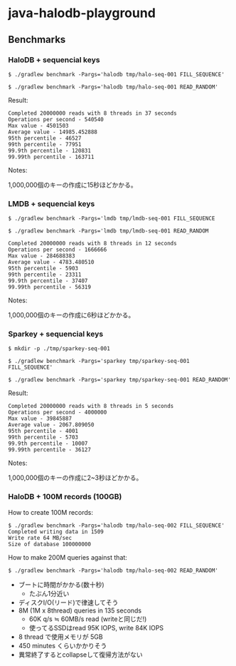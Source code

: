 # java-halodb-playground

## Benchmarks

### HaloDB + sequencial keys

```console
$ ./gradlew benchmark -Pargs='halodb tmp/halo-seq-001 FILL_SEQUENCE'

$ ./gradlew benchmark -Pargs='halodb tmp/halo-seq-001 READ_RANDOM'
```

Result:

```
Completed 20000000 reads with 8 threads in 37 seconds
Operations per second - 540540
Max value - 4501503
Average value - 14985.452888
95th percentile - 46527
99th percentile - 77951
99.9th percentile - 120831
99.99th percentile - 163711
```

Notes:

1,000,000個のキーの作成に15秒ほどかかる。

### LMDB + sequencial keys

```console
$ ./gradlew benchmark -Pargs='lmdb tmp/lmdb-seq-001 FILL_SEQUENCE

$ ./gradlew benchmark -Pargs='lmdb tmp/lmdb-seq-001 READ_RANDOM
```

```
Completed 20000000 reads with 8 threads in 12 seconds
Operations per second - 1666666
Max value - 284688383
Average value - 4783.480510
95th percentile - 5903
99th percentile - 23311
99.9th percentile - 37407
99.99th percentile - 56319
```

Notes:

1,000,000個のキーの作成に6秒ほどかかる。

### Sparkey + sequencial keys

```console
$ mkdir -p ./tmp/sparkey-seq-001

$ ./gradlew benchmark -Pargs='sparkey tmp/sparkey-seq-001 FILL_SEQUENCE'

$ ./gradlew benchmark -Pargs='sparkey tmp/sparkey-seq-001 READ_RANDOM'
```

Result:

```
Completed 20000000 reads with 8 threads in 5 seconds
Operations per second - 4000000
Max value - 39845887
Average value - 2067.809050
95th percentile - 4001
99th percentile - 5703
99.9th percentile - 10007
99.99th percentile - 36127
```

Notes:

1,000,000個のキーの作成に2~3秒ほどかかる。

### HaloDB + 100M records (100GB)

How to create 100M records:

```
$ ./gradlew benchmark -Pargs='halodb tmp/halo-seq-002 FILL_SEQUENCE'
Completed writing data in 1509
Write rate 64 MB/sec
Size of database 100000000
```

How to make 200M queries against that:

```
$ ./gradlew benchmark -Pargs='halodb tmp/halo-seq-002 READ_RANDOM'
```

*   ブートに時間がかかる(数十秒)
    *   たぶん1分近い
*   ディスクI/O(リード)で律速してそう
*   8M (1M x 8thread) queries in 135 seconds
    *   60K q/s ≒ 60MB/s read (writeと同じだ!)
    *   使ってるSSDはread 95K IOPS, write 84K IOPS
*   8 thread で使用メモリが 5GB
*   450 minutes くらいかかりそう
*   異常終了するとcollapseして復帰方法がない
